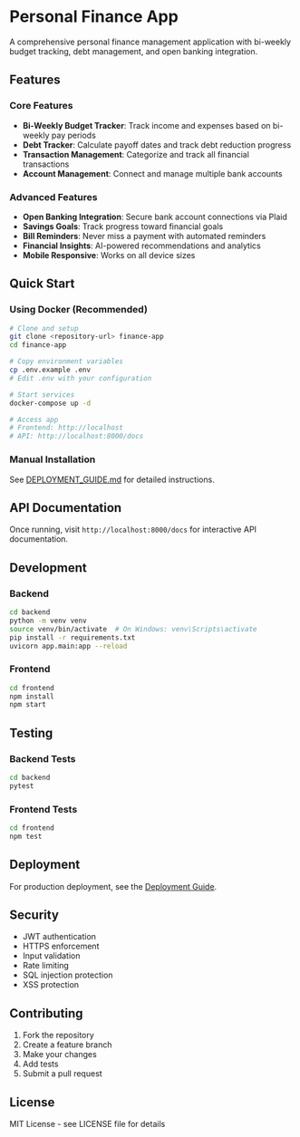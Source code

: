 # Personal Finance App

A comprehensive personal finance management application with bi-weekly budget tracking, debt management, and open banking integration.

## Features

### Core Features
- **Bi-Weekly Budget Tracker**: Track income and expenses based on bi-weekly pay periods
- **Debt Tracker**: Calculate payoff dates and track debt reduction progress
- **Transaction Management**: Categorize and track all financial transactions
- **Account Management**: Connect and manage multiple bank accounts

### Advanced Features
- **Open Banking Integration**: Secure bank account connections via Plaid
- **Savings Goals**: Track progress toward financial goals
- **Bill Reminders**: Never miss a payment with automated reminders
- **Financial Insights**: AI-powered recommendations and analytics
- **Mobile Responsive**: Works on all device sizes

## Quick Start

### Using Docker (Recommended)
```bash
# Clone and setup
git clone <repository-url> finance-app
cd finance-app

# Copy environment variables
cp .env.example .env
# Edit .env with your configuration

# Start services
docker-compose up -d

# Access app
# Frontend: http://localhost
# API: http://localhost:8000/docs
```

### Manual Installation
See [DEPLOYMENT_GUIDE.md](docs/DEPLOYMENT_GUIDE.md) for detailed instructions.

## API Documentation

Once running, visit `http://localhost:8000/docs` for interactive API documentation.

## Development

### Backend
```bash
cd backend
python -m venv venv
source venv/bin/activate  # On Windows: venv\Scripts\activate
pip install -r requirements.txt
uvicorn app.main:app --reload
```

### Frontend
```bash
cd frontend
npm install
npm start
```

## Testing

### Backend Tests
```bash
cd backend
pytest
```

### Frontend Tests
```bash
cd frontend
npm test
```

## Deployment

For production deployment, see the [Deployment Guide](docs/DEPLOYMENT_GUIDE.md).

## Security

- JWT authentication
- HTTPS enforcement
- Input validation
- Rate limiting
- SQL injection protection
- XSS protection

## Contributing

1. Fork the repository
2. Create a feature branch
3. Make your changes
4. Add tests
5. Submit a pull request

## License

MIT License - see LICENSE file for details
